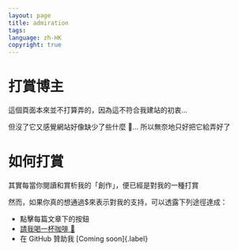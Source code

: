 ```yaml
---
layout: page
title: admiration
tags:
language: zh-HK
copyright: true
---
```

# 打賞博主
這個頁面本來並不打算弄的，因為這不符合我建站的初衷...

但沒了它又感覺網站好像缺少了些什麼 🤔... 所以無奈地只好把它給弄好了 

# 如何打賞
其實每當你閱讀和賞析我的「創作」，便已經是對我的一種打賞

然而，如果你真的想通過$來表示對我的支持，可以透露下列途徑達成：
- 點擊每篇文章下的按鈕
- [請我喝一杯咖啡 🥹](https://buymeacoffee.com/yuzuk1shimotsuki)
- 在 GitHub 贊助我 [Coming soon]{.label}
